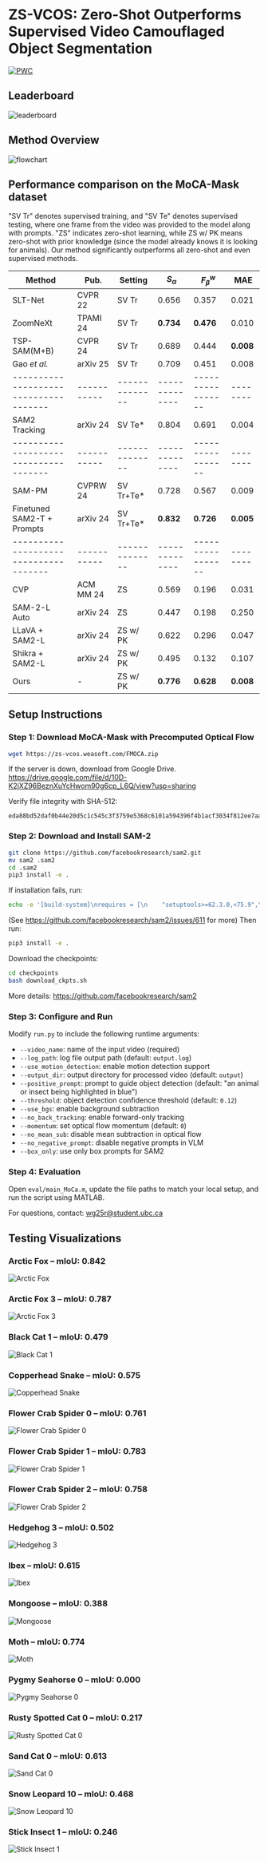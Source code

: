 # ZS-VCOS: Zero-Shot Outperforms Supervised Video Camouflaged Object Segmentation
[![PWC](https://img.shields.io/endpoint.svg?url=https://paperswithcode.com/badge/zs-vcos-zero-shot-outperforms-supervised/camouflaged-object-segmentation-on-moca-mask)](https://paperswithcode.com/sota/camouflaged-object-segmentation-on-moca-mask?p=zs-vcos-zero-shot-outperforms-supervised)
## Leaderboard
![leaderboard](leaderboard.png)

## Method Overview
![flowchart](flow.png)


## Performance comparison on the MoCA-Mask dataset

"SV Tr" denotes supervised training, and "SV Te" denotes supervised testing, where one frame from the video was provided to the model along with prompts. "ZS" indicates zero-shot learning, while ZS w/ PK means zero-shot with prior knowledge (since the model already knows it is looking for animals). Our method significantly outperforms all zero-shot and even supervised methods.

| Method                               | Pub.      | Setting      | $S_{\alpha}$ | $F_{\beta}^{w}$ | MAE   |
|-------------------------------------|-----------|--------------|--------------|-----------------|--------|
| SLT-Net                              | CVPR 22   | SV Tr        | 0.656        | 0.357           | 0.021 |
| ZoomNeXt                             | TPAMI 24  | SV Tr        | **0.734**    | **0.476**       | 0.010 |
| TSP-SAM(M+B)                         | CVPR 24   | SV Tr        | 0.689        | 0.444           | **0.008** |
| Gao *et al.*                         | arXiv 25  | SV Tr        | 0.709        | 0.451           | 0.008 |
|-------------------------------------|-----------|--------------|--------------|-----------------|--------|
| SAM2 Tracking                        | arXiv 24  | SV Te*       | 0.804        | 0.691           | 0.004 |
|-------------------------------------|-----------|--------------|--------------|-----------------|--------|
| SAM-PM                               | CVPRW 24  | SV Tr+Te*    | 0.728        | 0.567           | 0.009 |
| Finetuned SAM2-T + Prompts          | arXiv 24  | SV Tr+Te*    | **0.832**    | **0.726**       | **0.005** |
|-------------------------------------|-----------|--------------|--------------|-----------------|--------|
| CVP                                  | ACM MM 24 | ZS           | 0.569        | 0.196           | 0.031 |
| SAM-2-L Auto                         | arXiv 24  | ZS           | 0.447        | 0.198           | 0.250 |
| LLaVA + SAM2-L                       | arXiv 24  | ZS w/ PK     | 0.622        | 0.296           | 0.047 |
| Shikra + SAM2-L                      | arXiv 24  | ZS w/ PK     | 0.495        | 0.132           | 0.107 |
| Ours                                 | -         | ZS w/ PK     | **0.776**    | **0.628**       | **0.008** |

## Setup Instructions

### Step 1: Download MoCA-Mask with Precomputed Optical Flow
```bash
wget https://zs-vcos.weasoft.com/FMOCA.zip
```
If the server is down, download from Google Drive.
https://drive.google.com/file/d/10D-K2jXZ96BeznXuYcHwom90g6cp_L6Q/view?usp=sharing

Verify file integrity with SHA-512:
```
eda88bd52daf0b44e20d5c1c545c3f3759e5368c6101a594396f4b1acf3034f812ee7aa19b3eca9203232aa0af922a2d252feec79914b125ccb2d52cf94829cf
```

### Step 2: Download and Install SAM-2
```bash
git clone https://github.com/facebookresearch/sam2.git
mv sam2 .sam2
cd .sam2
pip3 install -e .
```

If installation fails, run:
```bash
echo -e '[build-system]\nrequires = [\n    "setuptools>=62.3.0,<75.9",\n    "torch>=2.5.1",\n    ]\nbuild-backend = "setuptools.build_meta"' > pyproject.toml
```
(See https://github.com/facebookresearch/sam2/issues/611 for more)
Then run:
```bash
pip3 install -e .
```

Download the checkpoints:
```bash
cd checkpoints
bash download_ckpts.sh
```

More details: https://github.com/facebookresearch/sam2

### Step 3: Configure and Run

Modify `run.py` to include the following runtime arguments:

- `--video_name`: name of the input video (required)
- `--log_path`: log file output path (default: `output.log`)
- `--use_motion_detection`: enable motion detection support
- `--output_dir`: output directory for processed video (default: `output`)
- `--positive_prompt`: prompt to guide object detection (default: "an animal or insect being highlighted in blue")
- `--threshold`: object detection confidence threshold (default: `0.12`)
- `--use_bgs`: enable background subtraction
- `--no_back_tracking`: enable forward-only tracking
- `--momentum`: set optical flow momentum (default: `0`)
- `--no_mean_sub`: disable mean subtraction in optical flow
- `--no_negative_prompt`: disable negative prompts in VLM
- `--box_only`: use only box prompts for SAM2

### Step 4: Evaluation

Open `eval/main_MoCa.m`, update the file paths to match your local setup, and run the script using MATLAB.

For questions, contact: wg25r@student.ubc.ca

## Testing Visualizations

### Arctic Fox – mIoU: 0.842  
![Arctic Fox](webp/arctic_fox.webp)

### Arctic Fox 3 – mIoU: 0.787  
![Arctic Fox 3](webp/arctic_fox_3.webp)

### Black Cat 1 – mIoU: 0.479  
![Black Cat 1](webp/black_cat_1.webp)

### Copperhead Snake – mIoU: 0.575  
![Copperhead Snake](webp/copperhead_snake.webp)

### Flower Crab Spider 0 – mIoU: 0.761  
![Flower Crab Spider 0](webp/flower_crab_spider_0.webp)

### Flower Crab Spider 1 – mIoU: 0.783  
![Flower Crab Spider 1](webp/flower_crab_spider_1.webp)

### Flower Crab Spider 2 – mIoU: 0.758  
![Flower Crab Spider 2](webp/flower_crab_spider_2.webp)

### Hedgehog 3 – mIoU: 0.502  
![Hedgehog 3](webp/hedgehog_3.webp)

### Ibex – mIoU: 0.615  
![Ibex](webp/ibex.webp)

### Mongoose – mIoU: 0.388  
![Mongoose](webp/mongoose.webp)

### Moth – mIoU: 0.774  
![Moth](webp/moth.webp)

### Pygmy Seahorse 0 – mIoU: 0.000  
![Pygmy Seahorse 0](webp/pygmy_seahorse_0.webp)

### Rusty Spotted Cat 0 – mIoU: 0.217  
![Rusty Spotted Cat 0](webp/rusty_spotted_cat_0.webp)

### Sand Cat 0 – mIoU: 0.613  
![Sand Cat 0](webp/sand_cat_0.webp)

### Snow Leopard 10 – mIoU: 0.468  
![Snow Leopard 10](webp/snow_leopard_10.webp)

### Stick Insect 1 – mIoU: 0.246  
![Stick Insect 1](webp/stick_insect_1.webp)
